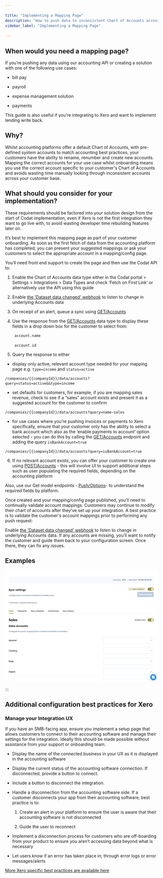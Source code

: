 ```yaml
---

title: "Implementing a Mapping Page"
description: "How to push data to inconsistent Chart of Accounts across your user base"
sidebar_label: "Implementing a Mapping Page"

---
```


## When would you need a mapping page?

If you’re pushing any data using our accounting API or creating a solution with one of the following use cases:

- bill pay

- payroll

- expense management solution

- payments 

This guide is also useful if you’re integrating to Xero and want to implement lending write back.


## Why?

Whilst accounting platforms offer a default Chart of Accounts, with pre-defined system accounts to match accounting best practices, your customers have the ability to rename, renumber and create new accounts.  Mapping the correct accounts for your use case whilst onboarding means you use the correct account specific to your customer's Chart of Accounts and avoids wasting time manually looking through inconsistent accounts across your customer base.

## What should you consider for your implementation?

These requirements should be factored into your solution design from the start of Codat implementation, even if Xero is not the first integration they want to go live with, to avoid wasting developer time rebuilding features later on.

It’s best to implement this mapping page as part of your customer onboarding.  As soon as the first fetch of data from the accounting platform has completed, you can present your suggested mappings or ask your customers to select the appropriate account in a mapping/config page.  

You’ll need front end support to create the page and then use the Codat API to:

1. Enable the Chart of Accounts data type either in the Codat portal > Settings > Integrations > Data Types and check ‘Fetch on First Link’ or alternatively use the API using this guide

2. Enable [the 'Dataset data changed' webhook](/docs/introduction/webhooks/core-rules-types.md) to listen to change in underlying Accounts data 

3. On receipt of an alert, queue a sync using [GET/Accounts](/https://docs.codat.io/accounting-api#/operations/list-accounts)

4. Use the response from the [GET/Accounts](/https://docs.codat.io/accounting-api#/operations/list-accounts) data type to display these fields in a drop down box for the customer to select from:

        account.name

        account.id

5. Query the response to either
- display only active, relevant account type needed for your mapping page e.g. `type=income` and `status=active`

```
/companies/{{companyId}}/data/accounts?query=status=active&&type=income
```

-  set defaults for customers, for example, if you are mapping sales revenue, check to see if a “sales” account exists and present it as a suggested account for the customer to confirm   

```
/companies/{{companyId}}/data/accounts?query=name~sales
```

- for use cases where you’re pushing invoices or payments to Xero specifically, ensure that your customer only has the ability to select a bank account which also as the ‘enable payments to account’ option selected - you can do this by calling the [GET/Accounts](/https://docs.codat.io/accounting-api#/operations/list-accounts) endpoint and adding the query `isBankAccount=true`

```
/companies/{{companyId}}/data/accounts?query=isBankAccount=true
```
 
6.  If no relevant account exists, you can offer your customer to create one using [POST/Accounts](/https://docs.codat.io/accounting-api#/operations/create-account) - this will involve UI to support additional steps such as user populating the required fields, depending on the accounting platform 

 Also, use our Get model endpoints - [Push/Options](/https://docs.codat.io/codat-api#/operations/get-create-update-model-options-by-data-type)- to understand the required fields by platform.

Once created and your mapping/config page published, you’ll need to continually validate account mappings.  Customers may continue to modify their chart of accounts after they’ve set up your integration. A best practice is to validate the customer's account mappings prior to performing any push request:

Enable [the 'Dataset data changed' webhook](/docs/introduction/webhooks/core-rules-types.md) to listen to change in underlying Accounts data.  If any accounts are missing, you’ll want to notify the customer and guide them back to your configuration screen. Once there, they can fix any issues.

 

 

## Examples

![SampleMappingPage](static/img/other-guides/codatmappingpageexample.png)


:::

##  Additional configuration best practices for Xero

### Manage your Integration UX
If you have an SMB-facing app, ensure you implement a setup page that allows customers to connect to their accounting software and manage their settings for the integration. Ideally this should be made possible without assistance from your support or onboarding team.

- Display the name of the connected business in your UX as it is displayed in the accounting software

- Display the current status of the accounting software connection. If disconnected, provide a button to connect. 

- Include a button to disconnect the integration. 

- Handle a disconnection from the accounting software side. If a customer disconnects your app from their accounting software, best practice is to:

    1. Create an alert in your platform to ensure the user is aware that their accounting software is not disconnected

    2. Guide the user to reconnect

- Implement a disconnection process for customers who are off-boarding from your product to ensure you aren’t accessing data beyond what is necessary

- Let users know if an error has taken place in; through error logs or error messages/alerts
 

[More Xero specific best practices are available here](/https://developer.xero.com/documentation/guides/how-to-guides/integration-best-practices/)
